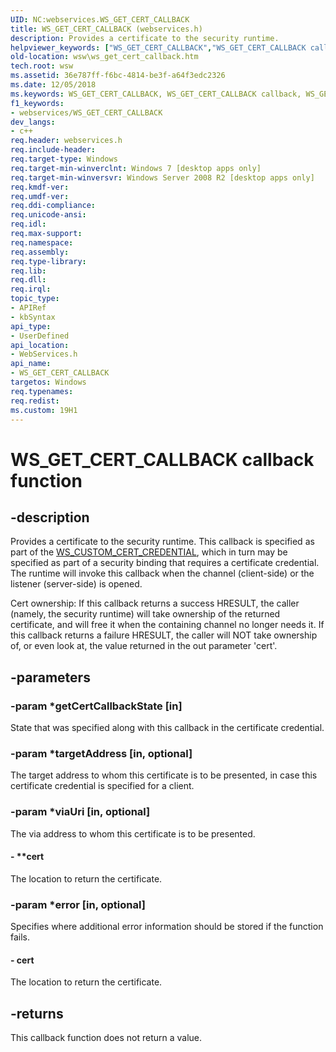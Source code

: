 ```yaml
---
UID: NC:webservices.WS_GET_CERT_CALLBACK
title: WS_GET_CERT_CALLBACK (webservices.h)
description: Provides a certificate to the security runtime.helpviewer_keywords: ["WS_GET_CERT_CALLBACK","WS_GET_CERT_CALLBACK callback","WS_GET_CERT_CALLBACK callback function [Web Services for Windows]","webservices/WS_GET_CERT_CALLBACK","wsw.ws_get_cert_callback"]
old-location: wsw\ws_get_cert_callback.htm
tech.root: wsw
ms.assetid: 36e787ff-f6bc-4814-be3f-a64f3edc2326
ms.date: 12/05/2018
ms.keywords: WS_GET_CERT_CALLBACK, WS_GET_CERT_CALLBACK callback, WS_GET_CERT_CALLBACK callback function [Web Services for Windows], webservices/WS_GET_CERT_CALLBACK, wsw.ws_get_cert_callback
f1_keywords:
- webservices/WS_GET_CERT_CALLBACK
dev_langs:
- c++
req.header: webservices.h
req.include-header: 
req.target-type: Windows
req.target-min-winverclnt: Windows 7 [desktop apps only]
req.target-min-winversvr: Windows Server 2008 R2 [desktop apps only]
req.kmdf-ver: 
req.umdf-ver: 
req.ddi-compliance: 
req.unicode-ansi: 
req.idl: 
req.max-support: 
req.namespace: 
req.assembly: 
req.type-library: 
req.lib: 
req.dll: 
req.irql: 
topic_type:
- APIRef
- kbSyntax
api_type:
- UserDefined
api_location:
- WebServices.h
api_name:
- WS_GET_CERT_CALLBACK
targetos: Windows
req.typenames: 
req.redist: 
ms.custom: 19H1
---
```


# WS_GET_CERT_CALLBACK callback function


## -description


Provides a certificate to the security runtime.  This
callback is specified as part of the <a href="https://docs.microsoft.com/windows/desktop/api/webservices/ns-webservices-ws_custom_cert_credential">WS_CUSTOM_CERT_CREDENTIAL</a>, 
which in turn may be specified as part of a security binding that requires a 
certificate credential. The runtime will invoke this callback when the channel 
(client-side) or the listener (server-side) is opened.
            

Cert ownership: If this callback returns a success HRESULT, the caller
(namely, the security runtime) will take ownership of the returned
certificate, and will free it when the containing channel no longer
needs it.  If this callback returns a failure HRESULT, the caller will
NOT take ownership of, or even look at, the value returned in the out
parameter 'cert'.
            


## -parameters




### -param *getCertCallbackState [in]

State that was specified along with this callback in the certificate credential.
                


### -param *targetAddress [in, optional]

The target address to whom this certificate is to be presented, in
case this certificate credential is specified for a client.
                


### -param *viaUri [in, optional]

The via address to whom this certificate is to be presented.
                


#### - **cert

The location to return the certificate.
                


### -param *error [in, optional]

Specifies where additional error information should be stored if the function fails.
                


#### - cert

The location to return the certificate.
                


## -returns



This callback function does not return a value.




